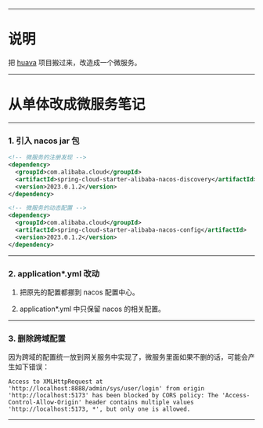 
---

# 说明

把 [huava](https://github.com/Camio1945/huava) 项目搬过来，改造成一个微服务。

---

# 从单体改成微服务笔记

---

### 1. 引入 nacos jar 包

```xml
<!-- 微服务的注册发现 -->
<dependency>
  <groupId>com.alibaba.cloud</groupId>
  <artifactId>spring-cloud-starter-alibaba-nacos-discovery</artifactId>
  <version>2023.0.1.2</version>
</dependency>

<!-- 微服务的动态配置 -->
<dependency>
  <groupId>com.alibaba.cloud</groupId>
  <artifactId>spring-cloud-starter-alibaba-nacos-config</artifactId>
  <version>2023.0.1.2</version>
</dependency>
```

---

### 2. application*.yml 改动

1. 把原先的配置都挪到 nacos 配置中心。

2. application*.yml 中只保留 nacos 的相关配置。


---

### 3. 删除跨域配置

因为跨域的配置统一放到网关服务中实现了，微服务里面如果不删的话，可能会产生如下错误：

```text
Access to XMLHttpRequest at 'http://localhost:8888/admin/sys/user/login' from origin 'http://localhost:5173' has been blocked by CORS policy: The 'Access-Control-Allow-Origin' header contains multiple values 'http://localhost:5173, *', but only one is allowed.
```

---

### 
